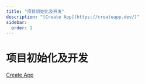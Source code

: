 ```yaml
---
title: "项目初始化及开发"
description: "[Create App](https://createapp.dev/)"
sidebar:
  order: 1
---
```


# 项目初始化及开发

[Create App](https://createapp.dev/)